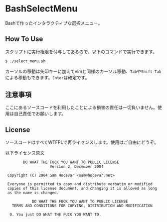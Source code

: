 # BashSelectMenu

Bashで作ったインタラクティブな選択メニュー。

## How To Use

スクリプトに実行権限を付与してあるので、以下のコマンドで実行できます。

```bash
$ ./select_menu.sh
```

カーソルの移動は矢印キーに加えてvimと同様のカーソル移動、`Tab`や`Shift-Tab`による移動もできます。`Enter`は確定です。

## 注意事項

ここにあるソースコードを利用したことによる損害の責任は一切負いません。使用は自己責任でお願いします。

## License

ソースコードはすべてWTFPLで再ライセンスします。使用はご自由にどうぞ。

以下ライセンス原文

```
        DO WHAT THE FUCK YOU WANT TO PUBLIC LICENSE 
                    Version 2, December 2004 

 Copyright (C) 2004 Sam Hocevar <sam@hocevar.net> 

 Everyone is permitted to copy and distribute verbatim or modified 
 copies of this license document, and changing it is allowed as long 
 as the name is changed. 

            DO WHAT THE FUCK YOU WANT TO PUBLIC LICENSE 
   TERMS AND CONDITIONS FOR COPYING, DISTRIBUTION AND MODIFICATION 

  0. You just DO WHAT THE FUCK YOU WANT TO.
```

